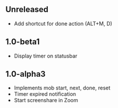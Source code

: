 ## Unreleased
- Add shortcut for done action (ALT+M, D)

## 1.0-beta1
- Display timer on statusbar

## 1.0-alpha3
- Implements mob start, next, done, reset
- Timer expired notification
- Start screenshare in Zoom
